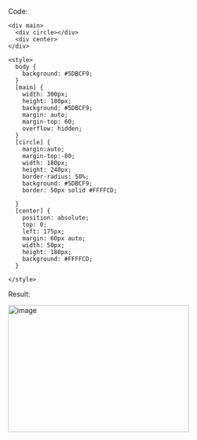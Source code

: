 Code: 
```
<div main>
  <div circle></div>
  <div center>
</div>

<style>
  body {
    background: #5DBCF9;
  }
  [main] {
    width: 300px;
    height: 180px;
    background: #5DBCF9;
    margin: auto;
    margin-top: 60;
    overflow: hidden;
  }
  [circle] {
    margin:auto;
    margin-top:-80;
    width: 180px;
    height: 240px;
    border-radius: 50%;
    background: #5DBCF9;
    border: 50px solid #FFFFCD;
    
  }
  [center] {
    position: absolute;
    top: 0;
    left: 175px;
    margin: 60px auto;
    width: 50px;
    height: 180px;
    background: #FFFFCD;
  }
  
</style>
```
Result:

<img width="368" height="259" alt="image" src="https://github.com/user-attachments/assets/d3394095-2d0a-440c-9e68-d1212ae683ea" />
